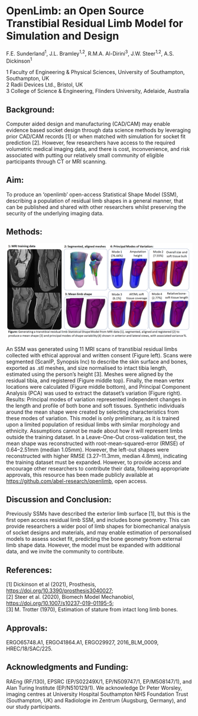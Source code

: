 # OpenLimb: an Open Source Transtibial Residual Limb Model for Simulation and Design
F.E. Sunderland<sup>1</sup>, J.L. Bramley<sup>1,2</sup>, R.M.A. Al-Dirini<sup>3</sup>, J.W. Steer<sup>1,2</sup>, A.S. Dickinson<sup>1</sup>

1 Faculty of Engineering & Physical Sciences, University of Southampton, Southampton, UK  
2 Radii Devices Ltd., Bristol, UK  
3 College of Science & Engineering, Flinders University, Adelaide, Australia 

## Background: 
Computer aided design and manufacturing (CAD/CAM) may enable evidence based socket design through data science methods by leveraging prior CAD/CAM records [1] or when matched with simulation for socket fit prediction [2]. However, few researchers have access to the required volumetric medical imaging data, and there is cost, inconvenience, and risk associated with putting our relatively small community of eligible participants through CT or MRI scanning. 

## Aim: 
To produce an ‘openlimb’ open-access Statistical Shape Model (SSM), describing a population of residual limb shapes in a general manner, that can be published and shared with other researchers whilst preserving the security of the underlying imaging data. 

## Methods: 
<p align="center">
  <img src="../abstract/Process.png" alt="Generating a transtibial residual limb Statistical Shape Model from MRI data (1), segmented, aligned and registered (2) to produce a mean shape (3) and principal modes of shape variability (4) shown in anterior and lateral views, with associated variance %" width="600"/>
</p>

An SSM was generated using 11 MRI scans of transtibial residual limbs collected with ethical approval and written consent (Figure left). Scans were segmented (ScanIP, Synopsis Inc) to describe the skin surface and bones, exported as .stl meshes, and size normalised to intact tibia length, estimated using the person’s height [3]. Meshes were aligned by the residual tibia, and registered (Figure middle top). Finally, the mean vertex locations were calculated (Figure middle bottom), and Principal Component Analysis (PCA) was used to extract the dataset’s variation (Figure right). Results: Principal modes of variation represented independent changes in the length and profile of both bone and soft tissues. Synthetic individuals around the mean shape were created by selecting characteristics from these modes of variation. This model is only preliminary, as it is trained upon a limited population of residual limbs with similar morphology and ethnicity. Assumptions cannot be made about how it will represent limbs outside the training dataset. In a Leave-One-Out cross-validation test, the mean shape was reconstructed with root-mean-squared-error (RMSE) of 0.64–2.51mm (median 1.05mm). However, the left-out shapes were reconstructed with higher RMSE (3.27–11.3mm, median 4.8mm), indicating the training dataset must be expanded. However, to provide access and encourage other researchers to contribute their data, following appropriate approvals, this resource has been made publicly available at https://github.com/abel-research/openlimb, open access. 

## Discussion and Conclusion: 
Previously SSMs have described the exterior limb surface [1], but this is the first open access residual limb SSM, and includes bone geometry. This can provide researchers a wider pool of limb shapes for biomechanical analysis of socket designs and materials, and may enable estimation of personalised models to assess socket fit, predicting the bone geometry from external limb shape data. However, the model must be expanded with additional data, and we invite the community to contribute. 

## References: 
[1] Dickinson et al (2021), Prosthesis, https://doi.org/10.3390/prosthesis3040027;  
[2] Steer et al. (2020), Biomech Model Mechanobiol, https://doi.org/10.1007/s10237-019-01195-5;  
[3] M. Trotter (1970), Estimation of stature from intact long limb bones.  

## Approvals: 
ERGO65748.A1, ERGO41864.A1, ERGO29927, 2016_BLM_0009, HREC/18/SAC/225.

## Acknowledgments and Funding: 
RAEng (RF/130), EPSRC (EP/S02249X/1, EP/N509747/1, EP/M508147/1), and Alan Turing Institute (EP/N510129/1). We acknowledge Dr Peter Worsley, imaging centres at University Hospital Southampton NHS Foundation Trust (Southampton, UK) and Radiologie im Zentrum (Augsburg, Germany), and our study participants.
